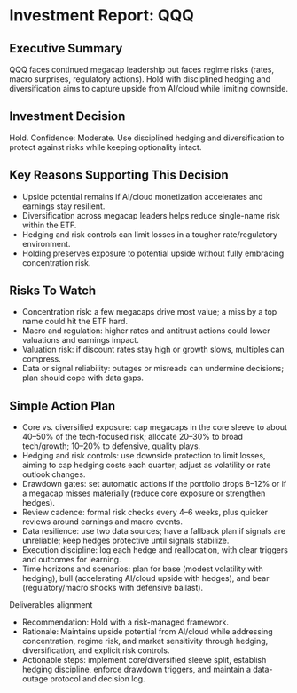# Investment Report: QQQ

## Executive Summary
QQQ faces continued megacap leadership but faces regime risks (rates, macro surprises, regulatory actions). Hold with disciplined hedging and diversification aims to capture upside from AI/cloud while limiting downside.

## Investment Decision
Hold. Confidence: Moderate. Use disciplined hedging and diversification to protect against risks while keeping optionality intact.

## Key Reasons Supporting This Decision
- Upside potential remains if AI/cloud monetization accelerates and earnings stay resilient.
- Diversification across megacap leaders helps reduce single-name risk within the ETF.
- Hedging and risk controls can limit losses in a tougher rate/regulatory environment.
- Holding preserves exposure to potential upside without fully embracing concentration risk.

## Risks To Watch
- Concentration risk: a few megacaps drive most value; a miss by a top name could hit the ETF hard.
- Macro and regulation: higher rates and antitrust actions could lower valuations and earnings impact.
- Valuation risk: if discount rates stay high or growth slows, multiples can compress.
- Data or signal reliability: outages or misreads can undermine decisions; plan should cope with data gaps.

## Simple Action Plan
- Core vs. diversified exposure: cap megacaps in the core sleeve to about 40–50% of the tech-focused risk; allocate 20–30% to broad tech/growth; 10–20% to defensive, quality plays.
- Hedging and risk controls: use downside protection to limit losses, aiming to cap hedging costs each quarter; adjust as volatility or rate outlook changes.
- Drawdown gates: set automatic actions if the portfolio drops 8–12% or if a megacap misses materially (reduce core exposure or strengthen hedges).
- Review cadence: formal risk checks every 4–6 weeks, plus quicker reviews around earnings and macro events.
- Data resilience: use two data sources; have a fallback plan if signals are unreliable; keep hedges protective until signals stabilize.
- Execution discipline: log each hedge and reallocation, with clear triggers and outcomes for learning.
- Time horizons and scenarios: plan for base (modest volatility with hedging), bull (accelerating AI/cloud upside with hedges), and bear (regulatory/macro shocks with defensive ballast).

Deliverables alignment
- Recommendation: Hold with a risk-managed framework.
- Rationale: Maintains upside potential from AI/cloud while addressing concentration, regime risk, and market sensitivity through hedging, diversification, and explicit risk controls.
- Actionable steps: implement core/diversified sleeve split, establish hedging discipline, enforce drawdown triggers, and maintain a data-outage protocol and decision log.